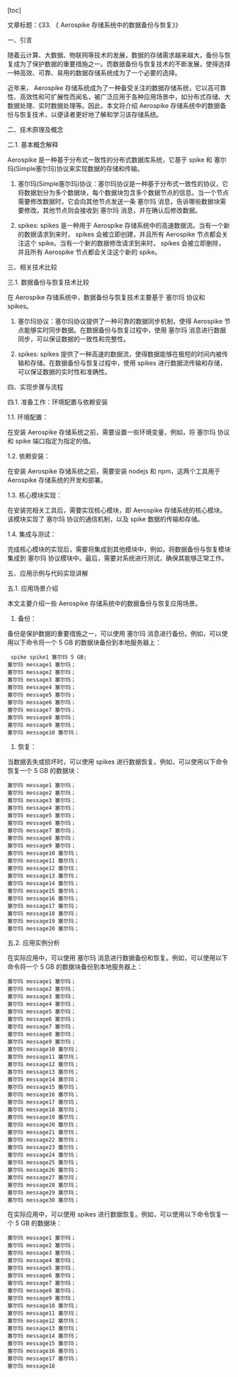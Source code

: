 
[toc]                    
                
                
文章标题：《33. 《 Aerospike 存储系统中的数据备份与恢复》》

一、引言

随着云计算、大数据、物联网等技术的发展，数据的存储需求越来越大，备份与恢复成为了保护数据的重要措施之一。而数据备份与恢复技术的不断发展，使得选择一种高效、可靠、易用的数据存储系统成为了一个必要的选择。

近年来， Aerospike 存储系统成为了一种备受关注的数据存储系统，它以高可靠性、高效性和可扩展性而闻名，被广泛应用于各种应用场景中，如分布式存储、大数据处理、实时数据处理等。因此，本文将介绍 Aerospike 存储系统中的数据备份与恢复技术，以便读者更好地了解和学习该存储系统。

二、技术原理及概念

二.1. 基本概念解释

 Aerospike 是一种基于分布式一致性的分布式数据库系统，它基于  spike 和 塞尔玛(Simple塞尔玛)协议来实现数据的存储和传输。

1. 塞尔玛(Simple塞尔玛)协议：塞尔玛协议是一种基于分布式一致性的协议，它将数据划分为多个数据块，每个数据块包含多个数据节点的信息。当一个节点需要修改数据时，它会向其他节点发送一条 塞尔玛 消息，告诉哪些数据块需要修改。其他节点则会接收到 塞尔玛 消息，并在确认后修改数据。

2.  spikes: spikes 是一种用于 Aerospike 存储系统中的高速数据流。当有一个新的数据请求到来时， spikes 会被立即创建，并且所有 Aerospike 节点都会关注这个 spike。当有一个新的数据修改请求到来时， spikes 会被立即删除，并且所有 Aerospike 节点都会关注这个新的 spike。

三、相关技术比较

三.1. 数据备份与恢复技术比较

在 Aerospike 存储系统中，数据备份与恢复技术主要基于 塞尔玛 协议和 spikes。

1. 塞尔玛协议：塞尔玛协议提供了一种可靠的数据同步机制，使得 Aerospike 节点能够实时同步数据。在数据备份与恢复过程中，使用 塞尔玛 消息进行数据同步，可以保证数据的一致性和完整性。

2. spikes: spikes 提供了一种高速的数据流，使得数据能够在极短的时间内被传输和存储。在数据备份与恢复过程中，使用 spikes 进行数据流传输和存储，可以保证数据的实时性和准确性。

四、实现步骤与流程

四.1. 准备工作：环境配置与依赖安装

1.1. 环境配置：

在安装 Aerospike 存储系统之前，需要设置一些环境变量，例如，将 塞尔玛 协议和 spike 端口指定为指定的值。

1.2. 依赖安装：

在安装 Aerospike 存储系统之前，需要安装 nodejs 和 npm，这两个工具用于 Aerospike 存储系统的开发和部署。

1.3. 核心模块实现：

在安装完相关工具后，需要实现核心模块，即 Aerospike 存储系统的核心模块。该模块实现了 塞尔玛 协议的通信机制，以及 spike 数据的传输和存储。

1.4. 集成与测试：

完成核心模块的实现后，需要将集成到其他模块中，例如，将数据备份与恢复模块集成到 塞尔玛 协议模块中。最后，需要对系统进行测试，确保其能够正常工作。

五、应用示例与代码实现讲解

五.1. 应用场景介绍

本文主要介绍一些 Aerospike 存储系统中的数据备份与恢复应用场景。

1. 备份：

备份是保护数据的重要措施之一，可以使用 塞尔玛 消息进行备份。例如，可以使用以下命令将一个 5 GB 的数据块备份到本地服务器上：
```vbnet
 spike spike1 塞尔玛 5 GB;
塞尔玛 message1 塞尔玛；
塞尔玛 message2 塞尔玛；
塞尔玛 message3 塞尔玛；
塞尔玛 message4 塞尔玛；
塞尔玛 message5 塞尔玛；
塞尔玛 message6 塞尔玛；
塞尔玛 message7 塞尔玛；
塞尔玛 message8 塞尔玛；
塞尔玛 message9 塞尔玛；
塞尔玛 message10 塞尔玛；
```
1. 恢复：

当数据丢失或损坏时，可以使用 spikes 进行数据恢复。例如，可以使用以下命令恢复一个 5 GB 的数据块：
```vbnet
塞尔玛 message1 塞尔玛；
塞尔玛 message2 塞尔玛；
塞尔玛 message3 塞尔玛；
塞尔玛 message4 塞尔玛；
塞尔玛 message5 塞尔玛；
塞尔玛 message6 塞尔玛；
塞尔玛 message7 塞尔玛；
塞尔玛 message8 塞尔玛；
塞尔玛 message9 塞尔玛；
塞尔玛 message10 塞尔玛；
塞尔玛 message11 塞尔玛；
塞尔玛 message12 塞尔玛；
塞尔玛 message13 塞尔玛；
塞尔玛 message14 塞尔玛；
塞尔玛 message15 塞尔玛；
塞尔玛 message16 塞尔玛；
塞尔玛 message17 塞尔玛；
塞尔玛 message18 塞尔玛；
塞尔玛 message19 塞尔玛；
塞尔玛 message20 塞尔玛；
```
五.2. 应用实例分析

在实际应用中，可以使用 塞尔玛 消息进行数据备份和恢复。例如，可以使用以下命令将一个 5 GB 的数据块备份到本地服务器上：
```vbnet
塞尔玛 message1 塞尔玛；
塞尔玛 message2 塞尔玛；
塞尔玛 message3 塞尔玛；
塞尔玛 message4 塞尔玛；
塞尔玛 message5 塞尔玛；
塞尔玛 message6 塞尔玛；
塞尔玛 message7 塞尔玛；
塞尔玛 message8 塞尔玛；
塞尔玛 message9 塞尔玛；
塞尔玛 message10 塞尔玛；
塞尔玛 message11 塞尔玛；
塞尔玛 message12 塞尔玛；
塞尔玛 message13 塞尔玛；
塞尔玛 message14 塞尔玛；
塞尔玛 message15 塞尔玛；
塞尔玛 message16 塞尔玛；
塞尔玛 message17 塞尔玛；
塞尔玛 message18 塞尔玛；
塞尔玛 message19 塞尔玛；
塞尔玛 message20 塞尔玛；
塞尔玛 message21 塞尔玛；
塞尔玛 message22 塞尔玛；
塞尔玛 message23 塞尔玛；
塞尔玛 message24 塞尔玛；
塞尔玛 message25 塞尔玛；
塞尔玛 message26 塞尔玛；
塞尔玛 message27 塞尔玛；
塞尔玛 message28 塞尔玛；
塞尔玛 message29 塞尔玛；
塞尔玛 message30 塞尔玛；
```
在实际应用中，可以使用 spikes 进行数据恢复。例如，可以使用以下命令恢复一个 5 GB 的数据块：
```vbnet
塞尔玛 message1 塞尔玛；
塞尔玛 message2 塞尔玛；
塞尔玛 message3 塞尔玛；
塞尔玛 message4 塞尔玛；
塞尔玛 message5 塞尔玛；
塞尔玛 message6 塞尔玛；
塞尔玛 message7 塞尔玛；
塞尔玛 message8 塞尔玛；
塞尔玛 message9 塞尔玛；
塞尔玛 message10 塞尔玛；
塞尔玛 message11 塞尔玛；
塞尔玛 message12 塞尔玛；
塞尔玛 message13 塞尔玛；
塞尔玛 message14 塞尔玛；
塞尔玛 message15 塞尔玛；
塞尔玛 message16 塞尔玛；
塞尔玛 message17 塞尔玛；
塞尔玛 message18

